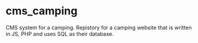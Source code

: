 # cms_camping
CMS system for a camping.
Repistory for a camping website that is written in JS, PHP and uses SQL as their database.
